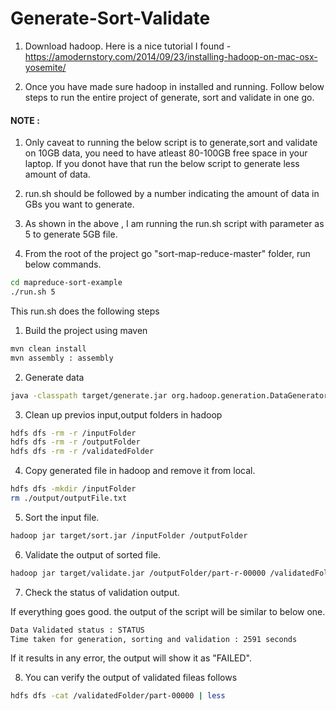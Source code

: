# Generate-Sort-Validate
1. Download hadoop. Here is a nice tutorial I found - 
https://amodernstory.com/2014/09/23/installing-hadoop-on-mac-osx-yosemite/

2. Once you have made sure hadoop in installed and running. Follow below steps to run the entire project of generate, sort and validate in one go.

#### NOTE : 

1. Only caveat to running the below script is to generate,sort and validate on 10GB data, you need to have atleast 80-100GB free space in your laptop. If you donot have that run the below script to generate less amount of data.

2. run.sh should be followed by a number indicating the amount of data in GBs you want to generate.

3. As shown in the above , I am running the run.sh script with parameter as 5 to generate 5GB file.

4. From the root of the project go "sort-map-reduce-master" folder, run below commands.

```bash
cd mapreduce-sort-example
./run.sh 5
```

This run.sh does the following steps

1) Build the project using maven

```bash
mvn clean install
mvn assembly : assembly
```

2) Generate data

```bash
java -classpath target/generate.jar org.hadoop.generation.DataGenerator $1
```

3) Clean up previos input,output folders in hadoop
```bash
hdfs dfs -rm -r /inputFolder
hdfs dfs -rm -r /outputFolder
hdfs dfs -rm -r /validatedFolder
```

4) Copy generated file in hadoop and remove it from local.
```bash
hdfs dfs -mkdir /inputFolder
rm ./output/outputFile.txt
```

5) Sort the input file.
```bash
hadoop jar target/sort.jar /inputFolder /outputFolder
```

6) Validate the output of sorted file.
```bash
hadoop jar target/validate.jar /outputFolder/part-r-00000 /validatedFolder
```

7) Check the status of validation output.

If everything goes good. the output of the script will be similar to below one.
```bash
Data Validated status : STATUS
Time taken for generation, sorting and validation : 2591 seconds
```
If it results in any error, the output will show it as "FAILED".

8) You can verify the output of validated fileas follows

```bash
hdfs dfs -cat /validatedFolder/part-00000 | less
```
